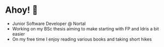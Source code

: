 # Ahoy! 👋

* Junior Software Developer @ Nortal
* Working on my BSc thesis aiming to make starting with FP and Idris a bit easier
* On my free time I enjoy reading various books and taking short hikes
